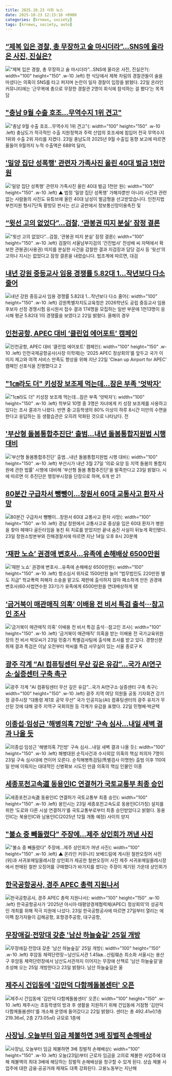 ```yaml
---
title: 2025.10.23 사회 뉴스
date: 2025-10-23 12:15:16 +0900
categories: [krnews, society]
tags: [krnews, society, auto]
---
```

## [“제복 입은 경찰, 총 무장하고 술 마시더라”…SNS에 올라온 사진, 진실은?](https://n.news.naver.com/mnews/article/016/0002546009)

![“제복 입은 경찰, 총 무장하고 술 마시더라”…SNS에 올라온 사진, 진실은?](https://mimgnews.pstatic.net/image/origin/016/2025/10/23/2546009.jpg?type=nf220_150){: width="100" height="150" .w-10 .left}
한 식당에서 제복 차림의 경찰관들이 술을 마셨다는 의혹이 SNS를 타고 퍼지며 논란이 일자 경찰이 입장을 밝혔다. 22일 온라인 커뮤니티에는 ‘근무복에 총으로 무장한 경찰관 2명이 회식에 참석하는 걸 봤다’는 목격담

## ["충남 9월 수출 호조…무역수지 1위 견고"](https://n.news.naver.com/mnews/article/014/0005423350)

!["충남 9월 수출 호조…무역수지 1위 견고"](https://mimgnews.pstatic.net/image/origin/014/2025/10/23/5423350.jpg?type=nf220_150){: width="100" height="150" .w-10 .left}
충남도가 적극적인 수출 지원정책과 주력 산업의 호조세에 힘입어 전국 무역수지 1위와 수출 2위 자리를 지켰다. 23일 충남도의 2025년 9월 수출입 동향 보고에 따르면 올들어 9월까지 누적 수출액은 688억 달러,

## ['밀양 집단 성폭행' 관련자 가족사진 올린 40대 벌금 1천만 원](https://n.news.naver.com/mnews/article/055/0001302013)

!['밀양 집단 성폭행' 관련자 가족사진 올린 40대 벌금 1천만 원](https://mimgnews.pstatic.net/image/origin/055/2025/10/23/1302013.jpg?type=nf220_150){: width="100" height="150" .w-10 .left}
▲ 법정 '밀양 집단 성폭행' 가해자뿐만 아니라 사건과 관련 없는 사람들의 사진도 유튜브에 올린 40대 남성이 벌금형을 선고받았습니다. 인천지법 부천지원 형사7단독 황방모 판사는 선고 공판에서 정보통신망이용촉진 및

## [“윗선 고의 없었다”…검찰, ‘관봉권 띠지 분실’ 잠정 결론](https://n.news.naver.com/mnews/article/056/0012052322)

![“윗선 고의 없었다”…검찰, ‘관봉권 띠지 분실’ 잠정 결론](https://mimgnews.pstatic.net/image/origin/056/2025/10/23/12052322.jpg?type=nf220_150){: width="100" height="150" .w-10 .left}
검찰이 서울남부지검의 ‘건진법사’ 전성배 씨 자택에서 확보한 관봉권(사용권) 띠지를 분실한 사건을 감찰한 결과 지검장과 담당 검사 등 ‘윗선’의 고의나 지시는 없었다고 잠정 결론을 내렸습니다. 법조계에 따르면, 대검

## [내년 강원 중등교사 임용 경쟁률 5.82대 1…작년보다 다소 줄어](https://n.news.naver.com/mnews/article/001/0015693320)

![내년 강원 중등교사 임용 경쟁률 5.82대 1…작년보다 다소 줄어](https://mimgnews.pstatic.net/image/origin/001/2025/10/22/15693320.jpg?type=nf220_150){: width="100" height="150" .w-10 .left}
강원특별자치도교육청은 2026학년도 공립 중등교사 임용후보자 선정 경쟁시험 응시원서 접수 결과 174명을 모집하는 일반 부문에 1천13명이 응시해 평균 5.82대 1의 경쟁률을 보였다고 22일 밝혔다. 올해의 경우

## [인천공항, APEC 대비 ‘클린업 에어포트’ 캠페인](https://n.news.naver.com/mnews/article/003/0013552480)

![인천공항, APEC 대비 ‘클린업 에어포트’ 캠페인](https://mimgnews.pstatic.net/image/origin/003/2025/10/23/13552480.jpg?type=nf220_150){: width="100" height="150" .w-10 .left}
인천국제공항공사(사장 이학재)는 ‘2025 APEC 정상회의’를 앞두고 국가 이미지 제고와 여객 서비스 만족도 향상을 위해 지난 22일 ‘Clean up Airport for APEC’ 캠페인 선포식을 진행했다고 2

## ["1㎝라도 더" 키성장 보조제 먹는데…잠은 부족 '엇박자'](https://n.news.naver.com/mnews/article/003/0013552683)

!["1㎝라도 더" 키성장 보조제 먹는데…잠은 부족 '엇박자'](https://mimgnews.pstatic.net/image/origin/003/2025/10/23/13552683.jpg?type=nf220_150){: width="100" height="150" .w-10 .left}
학부모 10명 중 3명은 자녀에게 키 성장 보조제를 사용하고 있다는 조사 결과가 나왔다. 반면 중·고등학생의 80% 이상이 하루 8시간 미만의 수면을 한다고 응답하는 등 생활습관은 오히려 악화된 것으로 나타났다. 전

## ['부산형 돌봄통합추진단' 출범…내년 돌봄통합지원법 시행 대비](https://n.news.naver.com/mnews/article/421/0008556806)

!['부산형 돌봄통합추진단' 출범…내년 돌봄통합지원법 시행 대비](https://mimgnews.pstatic.net/image/origin/421/2025/10/23/8556806.jpg?type=nf220_150){: width="100" height="150" .w-10 .left}
부산시가 내년 3월 27일 '의료·요양 등 지역 돌봄의 통합지원에 관한 법률' 시행에 대비해 '부산형 돌봄 통합추진단'을 발족한다고 23일 밝혔다. 시에 따르면 이 추진단은 행정부시장을 단장으로 하며, 6개 반 21

## [80분간 구급차서 뺑뺑이…창원서 60대 교통사고 환자 사망](https://n.news.naver.com/mnews/article/082/0001350198)

![80분간 구급차서 뺑뺑이…창원서 60대 교통사고 환자 사망](https://mimgnews.pstatic.net/image/origin/082/2025/10/23/1350198.jpg?type=nf220_150){: width="100" height="150" .w-10 .left}
경남 창원에서 교통사고로 중상을 입은 60대 환자가 병원을 찾아 헤매다 골든타임을 놓친 뒤 치료를 받았지만 끝내 숨진 사실이 뒤늦게 확인됐다. 23일 창원소방본부와 진해경찰서에 따르면 지난 14일 오후 8시 20분께

## [‘재판 노쇼’ 권경애 변호사...유족에 손해배상 6500만원](https://n.news.naver.com/mnews/article/009/0005577669)

![‘재판 노쇼’ 권경애 변호사...유족에 손해배상 6500만원](https://mimgnews.pstatic.net/image/origin/009/2025/10/23/5577669.jpg?type=nf220_150){: width="100" height="150" .w-10 .left}
항소심서 위자료 1500만원 늘어 “법무법인도 220만원 별도 지급” 학교폭력 피해자 소송을 맡고도 재판에 출석하지 않아 패소하게 만든 권경애 변호사(60·사법연수원 33기)가 유족에게 6500만원을 연대배상하게 됐

## [‘금거북이 매관매직 의혹’ 이배용 전 비서 특검 출석···참고인 조사](https://n.news.naver.com/mnews/article/032/0003403904)

![‘금거북이 매관매직 의혹’ 이배용 전 비서 특검 출석···참고인 조사](https://mimgnews.pstatic.net/image/origin/032/2025/10/23/3403904.jpg?type=nf220_150){: width="100" height="150" .w-10 .left}
‘금거북이 매관매직’ 의혹을 받는 이배용 전 국가교육위원장의 전 비서 박모씨가 23일 민중기 특별검사팀에 출석해 조사를 받고 있다. 경향신문 취재 결과 특검은 이날 오전부터 박씨를 특검 사무실이 있는 서울 종로구 K

## [광주 각계 “AI 컴퓨팅센터 무산 깊은 유감”...국가 AI연구소·실증센터 구축 촉구](https://n.news.naver.com/mnews/article/009/0005577196)

![광주 각계 “AI 컴퓨팅센터 무산 깊은 유감”...국가 AI연구소·실증센터 구축 촉구](https://mimgnews.pstatic.net/image/origin/009/2025/10/22/5577196.jpg?type=nf220_150){: width="100" height="150" .w-10 .left}
광주 지역 여당 의원들 공동 기자회견 강기정 광주시장 “대통령 제1호 공약 무산” 국가 인공지능(AI) 컴퓨팅센터의 광주 유치가 무산된 것에 대해 광주 지역구 국회의원 등 각계가 유감을 표했다. 22일 민형배·박균택

## [이종섭·임성근 '해병의혹 7인방' 구속 심사…내일 새벽 결과 나올 듯](https://n.news.naver.com/mnews/article/421/0008556594)

![이종섭·임성근 '해병의혹 7인방' 구속 심사…내일 새벽 결과 나올 듯](https://mimgnews.pstatic.net/image/origin/421/2025/10/23/8556594.jpg?type=nf220_150){: width="100" height="150" .w-10 .left}
해병대원 순직사건과 수사외압 의혹의 핵심 피의자 7명이 23일 구속 심사대에 연이어 오른다. 순직해병특검팀(특별검사 이명현) 출범 이후 110여일 만에 이뤄지는 대대적인 신병확보 시도인 만큼 의혹의 핵심 인물인 이종

## [세종포천고속道 동용인IC 연결허가 국토교통부 최종 승인](https://n.news.naver.com/mnews/article/011/0004546772)

![세종포천고속道 동용인IC 연결허가 국토교통부 최종 승인](https://mimgnews.pstatic.net/image/origin/011/2025/10/23/4546772.jpg?type=nf220_150){: width="100" height="150" .w-10 .left}
용인시는 23일 세종포천고속도로 동용인IC(가칭) 설치를 위한 ‘도로와 다른 시설 연결허가’를 국토교통부로부터 최종 승인받았다고 밝혔다. 동용인IC는 북용인IC와 남용인IC(2025년 12월 개통 예정) 사이의 양지

## ["불쇼 중 빼돌렸다" 주장에…제주 상인회가 꺼낸 사진](https://n.news.naver.com/mnews/article/055/0001302044)

!["불쇼 중 빼돌렸다" 주장에…제주 상인회가 꺼낸 사진](https://mimgnews.pstatic.net/image/origin/055/2025/10/23/1302044.jpg?type=nf220_150){: width="100" height="150" .w-10 .left}
▲ 온라인 커뮤니티 보배드림에 게시된 철판오징어 사진(위)과 서귀포매일올레시장 상인회가 제공한 철판오징어 사진 제주 서귀포매일올레시장에서 판매된 철판 오징어를 구매했다가 바가지를 썼다는 주장이 제기된 가운데 상인회가

## [한국공항공사, 경주 APEC 총력 지원나서](https://n.news.naver.com/mnews/article/022/0004077101)

![한국공항공사, 경주 APEC 총력 지원나서](https://mimgnews.pstatic.net/image/origin/022/2025/10/23/4077101.jpg?type=nf220_150){: width="100" height="150" .w-10 .left}
한국공항공사가 ‘2025년 아시아·태평양경제협력체(APEC) 정상회의’의 성공적인 개최를 위해 적극 지원에 나섰다. 23일 한국공항공사에 따르면 27일부터 열리는 에이펙 참가자들이 김해공항, 포항경주공항, 대구공항,

## [무장애길·전망대 갖춘 '남산 하늘숲길' 25일 개방](https://n.news.naver.com/mnews/article/001/0015696082)

![무장애길·전망대 갖춘 '남산 하늘숲길' 25일 개방](https://mimgnews.pstatic.net/image/origin/001/2025/10/23/15696082.jpg?type=nf220_150){: width="100" height="150" .w-10 .left}
후암동 체력단련장∼남산도서관 1.45㎞…산림훼손 최소화 서울시는 용산구 후암동 체력단련장에서 남산도서관까지 이어지는 무장애 산책로 '남산 하늘숲길'을 조성해 오는 25일 개방한다고 23일 밝혔다. 남산 하늘숲길은 울

## [제주시 건입동에 '김만덕 다함께돌봄센터' 오픈](https://n.news.naver.com/mnews/article/001/0015693986)

![제주시 건입동에 '김만덕 다함께돌봄센터' 오픈](https://mimgnews.pstatic.net/image/origin/001/2025/10/22/15693986.jpg?type=nf220_150){: width="100" height="150" .w-10 .left}
제주시는 초등학생의 방과 후 생활을 지원하기 위해 건입동에 거점형 '김만덕 다함께돌봄센터'를 개소해 운영에 들어갔다고 22일 밝혔다. 센터는 총 492.41㎡(1층 219.36㎡, 2층 273.05㎡) 규모로 1층에

## [사장님, 오늘부터 임금 체불하면 3배 징벌적 손해배상](https://n.news.naver.com/mnews/article/025/0003477330)

![사장님, 오늘부터 임금 체불하면 3배 징벌적 손해배상](https://mimgnews.pstatic.net/image/origin/025/2025/10/23/3477330.jpg?type=nf220_150){: width="100" height="150" .w-10 .left}
오늘(23일)부터 근로자 임금을 고의로 체불한 사업주에 대해 체불액의 최대 3배에 해당하는 징벌적 손해배상을 청구할 수 있게 된다. 상습 체불 사업주에 대한 금융·공공거래 제재도 대폭 강화된다. 고용노동부는 지난해

